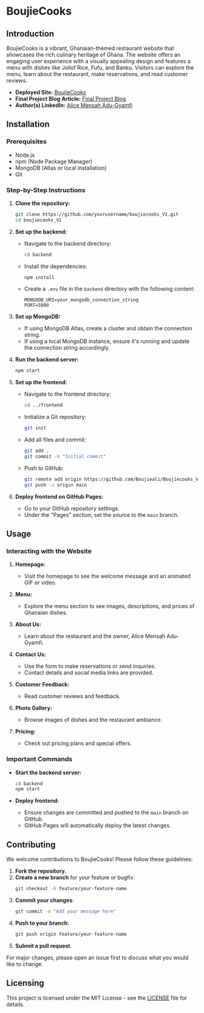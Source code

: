 # BoujieCooks

## Introduction

BoujieCooks is a vibrant, Ghanaian-themed restaurant website that showcases the rich culinary heritage of Ghana. The website offers an engaging user experience with a visually appealing design and features a menu with dishes like Jollof Rice, Fufu, and Banku. Visitors can explore the menu, learn about the restaurant, make reservations, and read customer reviews.

- **Deployed Site:** [BoujieCooks](https://boujieali.github.io/BoujieCooks_V1/)
- **Final Project Blog Article:** [Final Project Blog](https://www.linkedin.com/pulse/project-introduction-boujiecooks-alice-adu-gyamfi-th12f/?trackingId=GDIcD8nTSxqObNMDkCBvJQ%3D%3D)
- **Author(s) LinkedIn:** [Alice Mensah Adu-Gyamfi](https://www.linkedin.com/in/alice-adu-gyamfi-353000213/)

## Installation

### Prerequisites

- Node.js
- npm (Node Package Manager)
- MongoDB (Atlas or local installation)
- Git

### Step-by-Step Instructions

1. **Clone the repository:**
   ```bash
   git clone https://github.com/yourusername/boujiecooks_V1.git
   cd boujiecooks_V1
   ```

2. **Set up the backend:**
   - Navigate to the backend directory:
     ```bash
     cd backend
     ```
   - Install the dependencies:
     ```bash
     npm install
     ```
   - Create a `.env` file in the `backend` directory with the following content:
     ```env
     MONGODB_URI=your_mongodb_connection_string
     PORT=5000
     ```

3. **Set up MongoDB:**
   - If using MongoDB Atlas, create a cluster and obtain the connection string.
   - If using a local MongoDB instance, ensure it's running and update the connection string accordingly.

4. **Run the backend server:**
   ```bash
   npm start
   ```

5. **Set up the frontend:**
   - Navigate to the frontend directory:
     ```bash
     cd ../frontend
     ```
   - Initialize a Git repository:
     ```bash
     git init
     ```
   - Add all files and commit:
     ```bash
     git add .
     git commit -m "Initial commit"
     ```
   - Push to GitHub:
     ```bash
     git remote add origin https://github.com/Boujieali/Boujiecooks_V1.git
     git push -u origin main
     ```

6. **Deploy frontend on GitHub Pages:**
   - Go to your GitHub repository settings.
   - Under the "Pages" section, set the source to the `main` branch.

## Usage

### Interacting with the Website

1. **Homepage:**
   - Visit the homepage to see the welcome message and an animated GIF or video.
   
2. **Menu:**
   - Explore the menu section to see images, descriptions, and prices of Ghanaian dishes.
   
3. **About Us:**
   - Learn about the restaurant and the owner, Alice Mensah Adu-Gyamfi.
   
4. **Contact Us:**
   - Use the form to make reservations or send inquiries.
   - Contact details and social media links are provided.

5. **Customer Feedback:**
   - Read customer reviews and feedback.
   
6. **Photo Gallery:**
   - Browse images of dishes and the restaurant ambiance.
   
7. **Pricing:**
   - Check out pricing plans and special offers.

### Important Commands

- **Start the backend server:**
  ```bash
  cd backend
  npm start
  ```

- **Deploy frontend:**
  - Ensure changes are committed and pushed to the `main` branch on GitHub.
  - GitHub Pages will automatically deploy the latest changes.

## Contributing

We welcome contributions to BoujieCooks! Please follow these guidelines:

1. **Fork the repository.**
2. **Create a new branch** for your feature or bugfix:
   ```bash
   git checkout -b feature/your-feature-name
   ```
3. **Commit your changes**:
   ```bash
   git commit -m "Add your message here"
   ```
4. **Push to your branch**:
   ```bash
   git push origin feature/your-feature-name
   ```
5. **Submit a pull request**.

For major changes, please open an issue first to discuss what you would like to change.


## Licensing

This project is licensed under the MIT License - see the [LICENSE](LICENSE) file for details.
